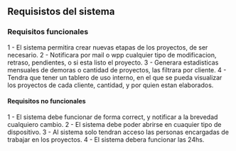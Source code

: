 ## Requisistos del sistema

### **Requisitos funcionales**
1 - El sistema permitira crear nuevas etapas de los proyectos, de ser necesario.
2 - Notificara por mail o wpp cualquier tipo de modificacion, retraso, pendientes, o si esta listo el proyecto.
3 - Generara estadisticas mensuales de demoras o cantidad de proyectos, las filtrara por cliente. 
4 - Tendra que tener un tablero de uso interno, en el que se pueda visualizar los proyectos de cada cliente, cantidad, y por quien estan elaborados.

#### **Requisitos no funcionales**
1 - El sistema debe funcionar de forma correct, y notificar a la brevedad cualquiero cambio. 
2 - El sistema debe poder abrirse en cuaquier tipo de dispositivo.
3 - Al sistema solo tendran acceso las personas encargadas de trabajar en los proyectos. 
4 - El sistema debera funcionar las 24hs. 
 
